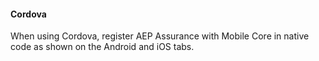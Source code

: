 #### Cordova

When using Cordova, register AEP Assurance with Mobile Core in native code as shown on the Android and iOS tabs.